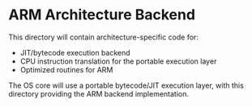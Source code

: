 # ARM Architecture Backend

This directory will contain architecture-specific code for:
- JIT/bytecode execution backend
- CPU instruction translation for the portable execution layer
- Optimized routines for ARM

The OS core will use a portable bytecode/JIT execution layer, with this directory providing the ARM backend implementation.